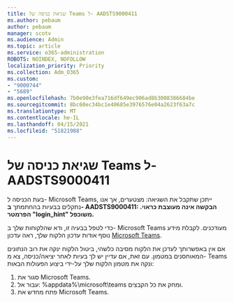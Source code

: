 ```yaml
---
title: שגיאת כניסה של Teams ל- AADSTS9000411
ms.author: pebaum
author: pebaum
manager: scotv
ms.audience: Admin
ms.topic: article
ms.service: o365-administration
ROBOTS: NOINDEX, NOFOLLOW
localization_priority: Priority
ms.collection: Adm_O365
ms.custom:
- "9000744"
- "5689"
ms.openlocfilehash: 7b0e90e3fea716df649ec906ad8b3008386684be
ms.sourcegitcommit: 8bc60ec34bc1e40685e3976576e04a2623f63a7c
ms.translationtype: MT
ms.contentlocale: he-IL
ms.lasthandoff: 04/15/2021
ms.locfileid: "51821988"
---
```

# <a name="addressing-teams-sign-in-error-aadsts9000411"></a>שגיאת כניסה של Teams ל- AADSTS9000411

בעת הכניסה ל- Microsoft Teams, ייתכן שתקבל את השגיאה: מצטערים, אך אנו נתקלים בבעיות בהחתמתך **ב- AADSTS9000411: הבקשה אינה מעוצבת כראוי. הפרמטר "login_hint" משוכפל.**

כדי לטפל בבעיה זו, ודא שהלקוחות שלך ב- Microsoft Teams מעודכנים. לקבלת מידע נוסף אודות עדכון הלקוח שלך, ראה עדכון [Microsoft Teams](https://support.office.com/article/Update-Microsoft-Teams-535a8e4b-45f0-4f6c-8b3d-91bca7a51db1).

אם אין באפשרותך לעדכן את הלקוח מסיבה כלשהי, ביטול הלקוח ינקה את רוב הנתונים המאוחסנים במטמון. עם זאת, אם עדיין יש לך בעיות לאחר יציאה/כניסה, צא מ- Teams ונקה את מטמון הלקוח שלך על-ידי ביצוע הפעולות הבאות:
1. סגור את Microsoft Teams.
2. עבור אל: %appdata%\microsoft\teams ומחק את כל הקבצים.
3. פתח מחדש את Microsoft Teams.
